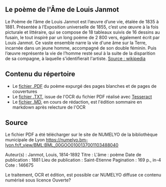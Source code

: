 
## Le poème de l'Âme de Louis Janmot
Le Poème de l’âme de Louis Janmot est l’œuvre d’une vie, étalée de 1835 à 1881. Présentée à l’Exposition universelle de 1855, c’est une œuvre à la fois picturale et littéraire, qui se compose de 18 tableaux suivis de 16 dessins au fusain, le tout inspiré par un long poème de 2 800 vers, également écrit par Louis Janmot. Ce vaste ensemble narre la vie d'une âme sur la Terre, incarnée dans un jeune homme, accompagné de son double féminin. Puis l’œuvre représente la vie de l’homme resté seul à la suite de la disparition de sa compagne, à laquelle s'identifierait l'artiste.
[Source : wikipedia](https://fr.wikipedia.org/wiki/Le_Po%C3%A8me_de_l%27%C3%A2me#:~:text=Le%20Po%C3%A8me%20de%20l%E2%80%99%C3%A2me%20de%20Louis%20Janmot%20est,2%20800%20vers%2C%20%C3%A9galement%20%C3%A9crit%20par%20Louis%20Janmot)

## Contenu du répertoire

* Le [fichier .PDF](./LouisJamot_Ame_sourceTexte.pdf) du poème expurgé des pages blanches et de pages de couvertures
* Le [fichier .TXT](./LouisJamot_Ame_sourceTexte_ocr.txt), issue de l'OCR du fichier PDF réalisé avec [Tesseract](https://github.com/tesseract-ocr)
* Le [fichier .MD](./LouisJamot_Ame_sourceTexte_ocr_clean.md), en cours de rédaction, est l'édition sommaire en markdown après relecture de l'OCR

## Source
Le fichier PDF a été télécharger sur le site de NUMELYO de la bibliothèque municipale de Lyon
https://numelyo.bm-lyon.fr/f_view/BML:BML_00GOO0100137001103488040

Auteur(s) : Janmot, Louis, 1814-1892
Titre : L'âme : poème
Date de publication : 1881
Lieu de publication : Saint-Etienne
Pagination : 169 p., in-4
Cote : 146675

Le traitement, OCR et édition, est possible car NUMELYO diffuse ce contenu numérisé sous licence Ouverte?
